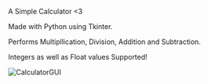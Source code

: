 A Simple Calculator <3

Made with Python using Tkinter.

Performs Multipllication, Division, Addition and Subtraction.

Integers as well as Float values Supported!

![CalculatorGUI](https://github.com/CaptainYogs/Calculator/assets/68982253/7ab6cc61-04a6-4fc0-ba3f-5ee728ca2a4b)
